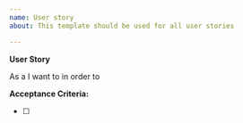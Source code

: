```yaml
---
name: User story
about: This template should be used for all user stories

---
```


[//]: # (Lines starting with [//]: are considered to be comments. You do not have to delete those lines, they are not rendered upon release.)

**User Story**

[//]: # (Be descriptive about your user story. Who requests a feature and what's his intent?)

As a
I want to
in order to

**Acceptance Criteria:**

- [ ] 

[//]: # (Please don't forget to add the priority and complexity label to this issue.)
